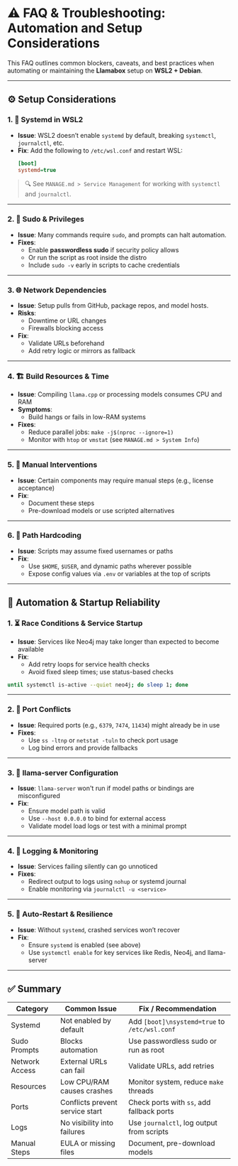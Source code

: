 # ⚠️ FAQ & Troubleshooting: Automation and Setup Considerations

This FAQ outlines common blockers, caveats, and best practices when automating or maintaining the **Llamabox** setup on **WSL2 + Debian**.

---

## ⚙️ Setup Considerations

### 1. 🧩 Systemd in WSL2  
- **Issue**: WSL2 doesn’t enable `systemd` by default, breaking `systemctl`, `journalctl`, etc.  
- **Fix**: Add the following to `/etc/wsl.conf` and restart WSL:  
  ```ini
  [boot]
  systemd=true
  ```

> 🔍 See `MANAGE.md > Service Management` for working with `systemctl` and `journalctl`.

---

### 2. 🔐 Sudo & Privileges  
- **Issue**: Many commands require `sudo`, and prompts can halt automation.  
- **Fixes**:  
  - Enable **passwordless sudo** if security policy allows  
  - Or run the script as root inside the distro  
  - Include `sudo -v` early in scripts to cache credentials

---

### 3. 🌐 Network Dependencies  
- **Issue**: Setup pulls from GitHub, package repos, and model hosts.  
- **Risks**:  
  - Downtime or URL changes  
  - Firewalls blocking access  
- **Fix**:  
  - Validate URLs beforehand  
  - Add retry logic or mirrors as fallback

---

### 4. 🏗️ Build Resources & Time  
- **Issue**: Compiling `llama.cpp` or processing models consumes CPU and RAM  
- **Symptoms**:  
  - Build hangs or fails in low-RAM systems  
- **Fixes**:  
  - Reduce parallel jobs: `make -j$(nproc --ignore=1)`  
  - Monitor with `htop` or `vmstat` (see `MANAGE.md > System Info`)  

---

### 5. 🛑 Manual Interventions  
- **Issue**: Certain components may require manual steps (e.g., license acceptance)  
- **Fix**:  
  - Document these steps  
  - Pre-download models or use scripted alternatives

---

### 6. 📁 Path Hardcoding  
- **Issue**: Scripts may assume fixed usernames or paths  
- **Fix**:  
  - Use `$HOME`, `$USER`, and dynamic paths wherever possible  
  - Expose config values via `.env` or variables at the top of scripts

---

## 🤖 Automation & Startup Reliability

### 1. ⏳ Race Conditions & Service Startup  
- **Issue**: Services like Neo4j may take longer than expected to become available  
- **Fix**:  
  - Add retry loops for service health checks  
  - Avoid fixed sleep times; use status-based checks

```bash
until systemctl is-active --quiet neo4j; do sleep 1; done
```

---

### 2. 🔌 Port Conflicts  
- **Issue**: Required ports (e.g., `6379`, `7474`, `11434`) might already be in use  
- **Fixes**:  
  - Use `ss -ltnp` or `netstat -tuln` to check port usage  
  - Log bind errors and provide fallbacks

---

### 3. 🧠 llama-server Configuration  
- **Issue**: `llama-server` won't run if model paths or bindings are misconfigured  
- **Fix**:  
  - Ensure model path is valid  
  - Use `--host 0.0.0.0` to bind for external access  
  - Validate model load logs or test with a minimal prompt

---

### 4. 📜 Logging & Monitoring  
- **Issue**: Services failing silently can go unnoticed  
- **Fixes**:  
  - Redirect output to logs using `nohup` or systemd journal  
  - Enable monitoring via `journalctl -u <service>`  

---

### 5. 🔄 Auto-Restart & Resilience  
- **Issue**: Without `systemd`, crashed services won’t recover  
- **Fix**:  
  - Ensure `systemd` is enabled (see above)  
  - Use `systemctl enable` for key services like Redis, Neo4j, and llama-server  

---

## ✅ Summary

| Category            | Common Issue                  | Fix / Recommendation                                 |
|---------------------|-------------------------------|------------------------------------------------------|
| Systemd             | Not enabled by default        | Add `[boot]\nsystemd=true` to `/etc/wsl.conf`        |
| Sudo Prompts        | Blocks automation             | Use passwordless sudo or run as root                 |
| Network Access      | External URLs can fail        | Validate URLs, add retries                           |
| Resources           | Low CPU/RAM causes crashes    | Monitor system, reduce `make` threads                |
| Ports               | Conflicts prevent service start | Check ports with `ss`, add fallback ports           |
| Logs                | No visibility into failures   | Use `journalctl`, log output from scripts            |
| Manual Steps        | EULA or missing files         | Document, pre-download models                        |

